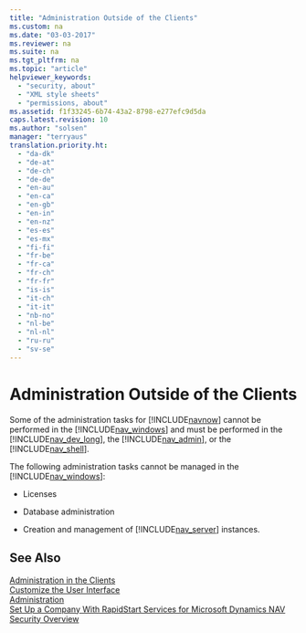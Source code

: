 ```yaml
---
title: "Administration Outside of the Clients"
ms.custom: na
ms.date: "03-03-2017"
ms.reviewer: na
ms.suite: na
ms.tgt_pltfrm: na
ms.topic: "article"
helpviewer_keywords: 
  - "security, about"
  - "XML style sheets"
  - "permissions, about"
ms.assetid: f1f33245-6b74-43a2-8798-e277efc9d5da
caps.latest.revision: 10
ms.author: "solsen"
manager: "terryaus"
translation.priority.ht: 
  - "da-dk"
  - "de-at"
  - "de-ch"
  - "de-de"
  - "en-au"
  - "en-ca"
  - "en-gb"
  - "en-in"
  - "en-nz"
  - "es-es"
  - "es-mx"
  - "fi-fi"
  - "fr-be"
  - "fr-ca"
  - "fr-ch"
  - "fr-fr"
  - "is-is"
  - "it-ch"
  - "it-it"
  - "nb-no"
  - "nl-be"
  - "nl-nl"
  - "ru-ru"
  - "sv-se"
---
```

# Administration Outside of the Clients
Some of the administration tasks for [!INCLUDE[navnow](../ApplicationDesign/includes/navnow_md.md)] cannot be performed in the [!INCLUDE[nav_windows](../BusinessFunctionality/IntegratingWithMicrosoftOffice/includes/nav_windows_md.md)] and must be performed in the [!INCLUDE[nav_dev_long](../BusinessFunctionality/DataExchange/includes/nav_dev_long_md.md)], the [!INCLUDE[nav_admin](../BusinessFunctionality/LoggingAndTrackingEmailInteractions/includes/nav_admin_md.md)], or the [!INCLUDE[nav_shell](../SetupAndAdministration/includes/nav_shell_md.md)].  
  
 The following administration tasks cannot be managed in the [!INCLUDE[nav_windows](../BusinessFunctionality/IntegratingWithMicrosoftOffice/includes/nav_windows_md.md)]:  
  
-   Licenses  
  
-   Database administration  
  
-   Creation and management of [!INCLUDE[nav_server](../BusinessFunctionality/IntegratingWithMicrosoftOffice/includes/nav_server_md.md)] instances.  
  
## See Also  
 [Administration in the Clients](../SetupAndAdministration/administration-in-the-clients.md)   
 [Customize the User Interface](../SetupAndAdministration/customize-the-user-interface.md)   
 [Administration](../Topic/Administration.md)   
 [Set Up a Company With RapidStart Services for Microsoft Dynamics NAV](../SetupAndAdministration/set-up-a-company-with-rapidstart-services-for-microsoft-dynamics-nav.md)   
 [Security Overview](../Topic/Security%20Overview.md)